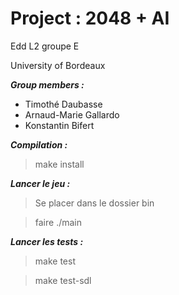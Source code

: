 # Project : 2048 + AI 
Edd L2 groupe E

University of Bordeaux

___Group members :___

* Timothé Daubasse
* Arnaud-Marie Gallardo
* Konstantin Bifert

___Compilation :___

> make install

___Lancer le jeu :___

> Se placer dans le dossier bin

> faire ./main

___Lancer les tests :___

> make test

> make test-sdl
